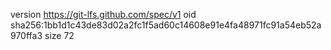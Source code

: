 version https://git-lfs.github.com/spec/v1
oid sha256:1bb1d1c43de83d02a2fc1f5ad60c14608e91e4fa48971fc91a54eb52a970ffa3
size 72
